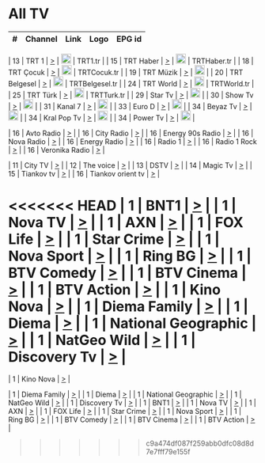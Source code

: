 <h1>All TV</h1>

| #   | Channel        | Link  | Logo | EPG id |
|:---:|:--------------:|:-----:|:----:|:------:|

| 13  | TRT 1            | [>](https://tv-trt1.medya.trt.com.tr/master.m3u8) | <img height="20" src="https://i.imgur.com/j786OLG.png"/> | TRT1.tr |
| 15  | TRT Haber        | [>](https://tv-trthaber.medya.trt.com.tr/master.m3u8) | <img height="20" src="https://i.imgur.com/OVfo8Ab.png"/> | TRTHaber.tr |
| 18  | TRT Çocuk        | [>](https://tv-trtcocuk.medya.trt.com.tr/master.m3u8) | <img height="20" src="https://i.imgur.com/QLFmD6d.png"/> | TRTCocuk.tr |
| 19  | TRT Müzik        | [>](https://tv-trtmuzik.medya.trt.com.tr/master.m3u8) | <img height="20" src="https://i.imgur.com/fIVFCEd.png"/> |
| 20  | TRT Belgesel     | [>](https://tv-trtbelgesel.medya.trt.com.tr/master.m3u8) | <img height="20" src="https://i.imgur.com/MGO87pe.png"/> | TRTBelgesel.tr |
| 24  | TRT World        | [>](https://tv-trtworld.medya.trt.com.tr/master.m3u8) | <img height="20" src="https://i.imgur.com/JEA2xpv.png"/> | TRTWorld.tr |
| 25  | TRT Türk         | [>](https://tv-trtturk.medya.trt.com.tr/master.m3u8) | <img height="20" src="https://i.imgur.com/OSTOQNw.png"/> | TRTTurk.tr |
| 29  | Star Tv   | [>](https://dogus-live.daioncdn.net/startv/startv_360p.m3u8) | <img height="20" src="https://i.imgur.com/IebUZx1.png"/> |
| 30  | Show Tv     | [>](https://ciner-live.daioncdn.net/showtv/showtv.m3u8) | <img height="20" src="https://i.imgur.com/IebUZx1.png"/> |
| 31  | Kanal 7     | [>](https://kanal7-live.daioncdn.net/kanal7/kanal7.m3u8) | <img height="20" src="https://i.imgur.com/IebUZx1.png"/> |
| 33  | Euro D    | [>](https://www.youtube.com/user/KanalD/live) | <img height="20" src="https://i.imgur.com/IebUZx1.png"/> |
| 34  | Beyaz Tv     | [>](https://beyaztv-live.daioncdn.net/beyaztv/beyaztv.m3u8) | <img height="20" src="https://i.imgur.com/IebUZx1.png"/> |
| 34  | Kral Pop Tv     | [>](https://www.youtube.com/watch?v=GuFTuKoXepw) | <img height="20" src="https://i.imgur.com/IebUZx1.png"/> |
| 34  | Power Tv     | [>](https://livetv.powerapp.com.tr/powerTV/powerhd.smil/chunklist.m3u8) | <img height="20" src="https://i.imgur.com/IebUZx1.png"/> |

| 16  | Avto Radio | [>](http://stream.metacast.eu/avtoradio.mp3.m3u) |
| 16  | City Radio | [>](http://stream.metacast.eu/city.aac.m3u) |
| 16  | Energy 90s Radio | [>](http://stream.metacast.eu/energy-90s.m3u) |
| 16  | Nova Radio | [>](http://stream.metacast.eu/nova.aac.m3u) |
| 16  | Energy Radio | [>](http://stream.metacast.eu/nrj.aac.m3u) |
| 16  | Radio 1 | [>](http://stream.metacast.eu/radio1.aac.m3u) |
| 16  | Radio 1 Rock | [>](http://stream.metacast.eu/radio1rock.aac.m3u) |
| 16  | Veronika Radio | [>](http://stream.metacast.eu/veronika.aac.m3u) |

| 11  | City TV | [>](https://tv.city.bg/play/tshls/citytv/index.m3u8) |
| 12  | The voice | [>](https://bss1.neterra.tv/thevoice/thevoice.m3u8) |
| 13  | DSTV | [>](http://46.249.95.140:8081/hls/data.m3u8) |
| 14  | Magic Tv | [>](https://bss1.neterra.tv/magictv/magictv.m3u8) |
| 15  | Tiankov tv | [>](https://streamer103.neterra.tv/tiankov-folk/live.m3u8) |
| 16  | Tiankov orient tv | [>](https://streamer103.neterra.tv/tiankov-orient/live.m3u8) |

<<<<<<< HEAD
| 1 | BNT1 | [>](https://ymkaya.xyz:49248/tv/bnt1/playlist.m3u8?wmsAuthSign=c2VydmVyX3RpbWU9Ni8xOC8yMDI1IDY6NDk6MDEgUE0maGFzaF92YWx1ZT00OUxiNjJwUXFVa2VTR1Y2Q1hrTzZ3PT0mdmFsaWRtaW51dGVzPTYw) |
| 1 | Nova TV | [>](https://ymkaya.xyz:49248/tv/novatv/playlist.m3u8?wmsAuthSign=c2VydmVyX3RpbWU9Ni8xOC8yMDI1IDY6NDk6MTEgUE0maGFzaF92YWx1ZT1YdHZ3M3I2VUdEaWh1V3ZpMDhKZXdnPT0mdmFsaWRtaW51dGVzPTYw) |
| 1 | AXN | [>](https://ymkaya.xyz:49248/tv/axn/playlist.m3u8?wmsAuthSign=c2VydmVyX3RpbWU9Ni8xOC8yMDI1IDY6NDk6MjMgUE0maGFzaF92YWx1ZT1HRHl1aTF6R0VoU2M1T2drNFlqME1BPT0mdmFsaWRtaW51dGVzPTYw) |
| 1 | FOX Life | [>](https://ymkaya.xyz:49248/tv/foxlife/playlist.m3u8?wmsAuthSign=c2VydmVyX3RpbWU9Ni8xOC8yMDI1IDY6NDk6NDYgUE0maGFzaF92YWx1ZT1FWk9oLzV0dDIvWk1rME8vU1lNRUpRPT0mdmFsaWRtaW51dGVzPTYw) |
| 1 | Star Crime | [>](https://ymkaya.xyz:49248/tv/foxcrime/playlist.m3u8?wmsAuthSign=c2VydmVyX3RpbWU9Ni8xOC8yMDI1IDY6NDk6NTcgUE0maGFzaF92YWx1ZT00bGgyRnU5NVVYWjFsdXBPYWIxcWJ3PT0mdmFsaWRtaW51dGVzPTYw) |
| 1 | Nova Sport | [>](https://ymkaya.xyz:49248/tv/novasport/playlist.m3u8?wmsAuthSign=c2VydmVyX3RpbWU9Ni8xOC8yMDI1IDY6NTA6MDggUE0maGFzaF92YWx1ZT1ETi9tTGxTeXNTeU0wT2dlNHVIN25nPT0mdmFsaWRtaW51dGVzPTYw) |
| 1 | Ring BG | [>](https://ymkaya.xyz:49248/tv/ringbg/playlist.m3u8?wmsAuthSign=c2VydmVyX3RpbWU9Ni8xOC8yMDI1IDY6NTA6MTggUE0maGFzaF92YWx1ZT1GcEJmUUZaL29PUENicUwxRi9NT09RPT0mdmFsaWRtaW51dGVzPTYw) |
| 1 | BTV Comedy | [>](https://ymkaya.xyz:49248/tv/btvcomedy/playlist.m3u8?wmsAuthSign=c2VydmVyX3RpbWU9Ni8xOC8yMDI1IDY6NTA6MjggUE0maGFzaF92YWx1ZT1kd2F5NWpmMFBJNjhUR1Z2S3dGS0x3PT0mdmFsaWRtaW51dGVzPTYw) |
| 1 | BTV Cinema | [>](https://ymkaya.xyz:49248/tv/btvcinema/playlist.m3u8?wmsAuthSign=c2VydmVyX3RpbWU9Ni8xOC8yMDI1IDY6NTA6MzcgUE0maGFzaF92YWx1ZT0vNlAxalgwYjk5MS9YeDVXRkN3czl3PT0mdmFsaWRtaW51dGVzPTYw) |
| 1 | BTV Action | [>](https://ymkaya.xyz:49248/tv/btvaction/playlist.m3u8?wmsAuthSign=c2VydmVyX3RpbWU9Ni8xOC8yMDI1IDY6NTA6NDcgUE0maGFzaF92YWx1ZT1xc1pXUW1WRnNjcFgvNFBkQVJQWFRRPT0mdmFsaWRtaW51dGVzPTYw) |
| 1 | Kino Nova | [>](https://ymkaya.xyz:49248/tv/kinonova/playlist.m3u8?wmsAuthSign=c2VydmVyX3RpbWU9Ni8xOC8yMDI1IDY6NTA6NTcgUE0maGFzaF92YWx1ZT1JQ25GRVNhMlFhTmdPVHZmY3lhcVh3PT0mdmFsaWRtaW51dGVzPTYw) |
| 1 | Diema Family | [>](https://ymkaya.xyz:49248/tv/diemafamily/playlist.m3u8?wmsAuthSign=c2VydmVyX3RpbWU9Ni8xOC8yMDI1IDY6NTE6MDcgUE0maGFzaF92YWx1ZT1tK1VkbEpLeDFteElVK3FCUzNLUGVRPT0mdmFsaWRtaW51dGVzPTYw) |
| 1 | Diema | [>](https://ymkaya.xyz:49248/tv/diema/playlist.m3u8?wmsAuthSign=c2VydmVyX3RpbWU9Ni8xOC8yMDI1IDY6NTE6MTYgUE0maGFzaF92YWx1ZT1aQjJ0c1ZGM2JJVVhUYWVDV1IxQ0NBPT0mdmFsaWRtaW51dGVzPTYw) |
| 1 | National Geographic | [>](https://ymkaya.xyz:49248/tv/natgeo/playlist.m3u8?wmsAuthSign=c2VydmVyX3RpbWU9Ni8xOC8yMDI1IDY6NTE6MjYgUE0maGFzaF92YWx1ZT1HR0sybzRUQnhMZU4yUzBwZDNheHRnPT0mdmFsaWRtaW51dGVzPTYw) |
| 1 | NatGeo Wild | [>](https://ymkaya.xyz:49248/tv/natgeowild/playlist.m3u8?wmsAuthSign=c2VydmVyX3RpbWU9Ni8xOC8yMDI1IDY6NTE6MzUgUE0maGFzaF92YWx1ZT12U0doSGg0RFBCLzBFL2FJaWg2VnN3PT0mdmFsaWRtaW51dGVzPTYw) |
| 1 | Discovery Tv | [>](https://ymkaya.xyz:49248/tv/discovery/playlist.m3u8?wmsAuthSign=c2VydmVyX3RpbWU9Ni8xOC8yMDI1IDY6NTE6NDUgUE0maGFzaF92YWx1ZT1PNkZPR3B1c01CZVBEVFJuV1g4K3Z3PT0mdmFsaWRtaW51dGVzPTYw) |
=======


| 1 | Kino Nova | [>](https://ymkaya.xyz:11336/tv/kinonova/playlist.m3u8?wmsAuthSign=c2VydmVyX3RpbWU9MS8yLzIwMjUgNDo0MDoyMCBBTSZoYXNoX3ZhbHVlPWlFS1FrWEtMMVRFM3l5YklUWUJQUHc9PSZ2YWxpZG1pbnV0ZXM9NjA=) |

| 1 | Diema Family | [>](https://ymkaya.xyz:11336/tv/diemafamily/playlist.m3u8?wmsAuthSign=c2VydmVyX3RpbWU9MS8yLzIwMjUgNDo0MDozMCBBTSZoYXNoX3ZhbHVlPUVUaTVKTldvZTF5WVVCM0YwL21kaXc9PSZ2YWxpZG1pbnV0ZXM9NjA=) |
| 1 | Diema | [>](https://ymkaya.xyz:11336/tv/diema/playlist.m3u8?wmsAuthSign=c2VydmVyX3RpbWU9MS8yLzIwMjUgNDo0MDo0MCBBTSZoYXNoX3ZhbHVlPVlYMWVJT2NuUjNpUTBsaytEUFFOS2c9PSZ2YWxpZG1pbnV0ZXM9NjA=) |
| 1 | National Geographic | [>](https://ymkaya.xyz:11336/tv/natgeo/playlist.m3u8?wmsAuthSign=c2VydmVyX3RpbWU9MS8yLzIwMjUgNDo0MTo0MSBBTSZoYXNoX3ZhbHVlPTJQTlVmcG5nYWx0M013eUhGRGxnd0E9PSZ2YWxpZG1pbnV0ZXM9NjA=) |
| 1 | NatGeo Wild | [>](https://ymkaya.xyz:11336/tv/natgeowild/playlist.m3u8?wmsAuthSign=c2VydmVyX3RpbWU9MS8yLzIwMjUgNDo0MTo1MSBBTSZoYXNoX3ZhbHVlPVl1OXZaTTliN0hGWEN3eDBYd1duNkE9PSZ2YWxpZG1pbnV0ZXM9NjA=) |
| 1 | Discovery Tv | [>](https://ymkaya.xyz:11336/tv/discovery/playlist.m3u8?wmsAuthSign=c2VydmVyX3RpbWU9MS8yLzIwMjUgNDo0MjowMSBBTSZoYXNoX3ZhbHVlPWtBQmdLNlY2RmQwWElzMVYzSDJyVkE9PSZ2YWxpZG1pbnV0ZXM9NjA=) |
| 1 | BNT1 | [>](https://ymkaya.xyz:11336/tv/bnt1/playlist.m3u8?wmsAuthSign=c2VydmVyX3RpbWU9MS8yLzIwMjUgNDozODozOCBBTSZoYXNoX3ZhbHVlPVVrMVlRQXpJWlhYeUh6ZFVpSC9NMUE9PSZ2YWxpZG1pbnV0ZXM9NjA=) |
| 1 | Nova TV | [>](https://ymkaya.xyz:11336/tv/novatv/playlist.m3u8?wmsAuthSign=c2VydmVyX3RpbWU9MS8yLzIwMjUgNDozODo0OCBBTSZoYXNoX3ZhbHVlPUVxQjh1a0ZzYkVGZU8zZDFGTzdreVE9PSZ2YWxpZG1pbnV0ZXM9NjA=) |
| 1 | AXN | [>](https://ymkaya.xyz:11336/tv/axn/playlist.m3u8?wmsAuthSign=c2VydmVyX3RpbWU9MS8yLzIwMjUgNDozODo1OCBBTSZoYXNoX3ZhbHVlPUpkWStGY1hkNXhaOVpPZ0thQ0FZL3c9PSZ2YWxpZG1pbnV0ZXM9NjA=) |
| 1 | FOX Life | [>](https://ymkaya.xyz:11336/tv/foxlife/playlist.m3u8?wmsAuthSign=c2VydmVyX3RpbWU9MS8yLzIwMjUgNDozOToxMCBBTSZoYXNoX3ZhbHVlPWt1ZDc1T3AzYlZDTjJnSy9TU0xJZlE9PSZ2YWxpZG1pbnV0ZXM9NjA=) |
| 1 | Star Crime | [>](https://ymkaya.xyz:11336/tv/foxcrime/playlist.m3u8?wmsAuthSign=c2VydmVyX3RpbWU9MS8yLzIwMjUgNDozOToyMCBBTSZoYXNoX3ZhbHVlPXIwVU45Nm9FR1l2enNkTG9TanBxbmc9PSZ2YWxpZG1pbnV0ZXM9NjA=) |
| 1 | Nova Sport | [>](https://ymkaya.xyz:11336/tv/novasport/playlist.m3u8?wmsAuthSign=c2VydmVyX3RpbWU9MS8yLzIwMjUgNDozOTozMCBBTSZoYXNoX3ZhbHVlPXlSZ0UxazVaM0xhSmc0NmR4T0c1T2c9PSZ2YWxpZG1pbnV0ZXM9NjA=) |
| 1 | Ring BG | [>](https://ymkaya.xyz:11336/tv/ringbg/playlist.m3u8?wmsAuthSign=c2VydmVyX3RpbWU9MS8yLzIwMjUgNDozOTo0MCBBTSZoYXNoX3ZhbHVlPTR4aUlFNHVUYWN4enY1WkVuOFZma2c9PSZ2YWxpZG1pbnV0ZXM9NjA=) |
| 1 | BTV Comedy | [>](https://ymkaya.xyz:11336/tv/btvcomedy/playlist.m3u8?wmsAuthSign=c2VydmVyX3RpbWU9MS8yLzIwMjUgNDozOTo1MCBBTSZoYXNoX3ZhbHVlPUtrMTJ2RHNTTUU1RFp1ZkVOdXFSK3c9PSZ2YWxpZG1pbnV0ZXM9NjA=) |
| 1 | BTV Cinema | [>](https://ymkaya.xyz:11336/tv/btvcinema/playlist.m3u8?wmsAuthSign=c2VydmVyX3RpbWU9MS8yLzIwMjUgNDozOTo1OSBBTSZoYXNoX3ZhbHVlPTZWcU9FZW56cG1NM1lrYy8xNE5NeHc9PSZ2YWxpZG1pbnV0ZXM9NjA=) |
| 1 | BTV Action | [>](https://ymkaya.xyz:11336/tv/btvaction/playlist.m3u8?wmsAuthSign=c2VydmVyX3RpbWU9MS8yLzIwMjUgNDo0MDoxMCBBTSZoYXNoX3ZhbHVlPUlDd0ErRkZVWThyMVZwR3c2REdGZ3c9PSZ2YWxpZG1pbnV0ZXM9NjA=) |
>>>>>>> c9a474df087f259abb0dfc08d8d7e7fff79e155f
